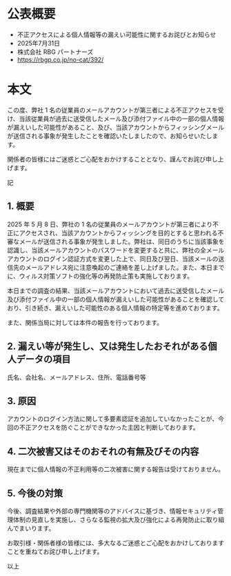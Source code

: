 # 公表概要
- 不正アクセスによる個人情報等の漏えい可能性に関するお詫びとお知らせ
- 2025年7月31日
- 株式会社 RBG パートナーズ
- https://rbgp.co.jp/no-cat/392/

# 本文
この度、弊社 1 名の従業員のメールアカウントが第三者による不正アクセスを受け、当該従業員が過去に送受信したメール及び添付ファイル中の一部の個人情報が漏えいした可能性があること、及び、当該アカウントからフィッシングメールが送信される事象が発生したことを確認いたしましたので、お知らせいたします。

関係者の皆様にはご迷惑とご心配をおかけすることとなり、謹んでお詫び申し上げます。


記

 
## 1. 概要
2025 年 5 月 8 日、弊社の 1 名の従業員のメールアカウントが第三者により不正にアクセスされ、当該アカウントからフィッシングを目的とすると思われる不審なメールが送信される事象が発生しました。弊社は、同日のうちに当該事象を認識し、当該メールアカウントのパスワードを変更すると共に、弊社の全メールアカウントのログイン認証方式を変更した上で、同日及び翌日、当該メールの送信先のメールアドレス宛に注意喚起のご連絡を差し上げました。また、本日までに、ウィルス対策ソフトの強化等の再発防止策も実施しております。

本日までの調査の結果、当該メールアカウントにおいて過去に送受信したメール及び添付ファイル中の一部の個人情報が漏えいした可能性があることを確認しており、引き続き、漏えいした可能性のある個人情報の特定等を進めております。

また、関係当局に対しては本件の報告を行っております。
 
## 2. 漏えい等が発生し、又は発生したおそれがある個人データの項目
氏名、会社名、メールアドレス、住所、電話番号等
 
## 3. 原因
アカウントのログイン方法に関して多要素認証を追加していなかったことが、今回の不正アクセスを防ぐことができなかった主因と判断しております。
 
## 4. 二次被害又はそのおそれの有無及びその内容
現在までに個人情報の不正利用等の二次被害に関する報告は受けておりません。
 
## 5. 今後の対策
今後、調査結果や外部の専門機関等のアドバイスに基づき、情報セキュリティ管理体制の見直しを実施し、さらなる監視の拡大及び強化による再発防止に取り組んでまいります。
 
お取引様・関係者様の皆様には、多大なるご迷惑とご心配をおかけしておりますことを重ねてお詫び申し上げます。
 
以上

